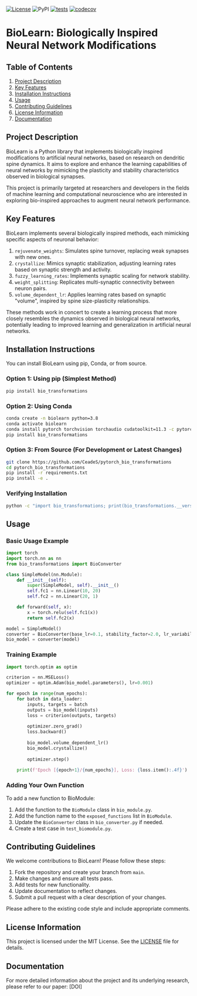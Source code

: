 [![License](https://img.shields.io/badge/license-MIT-blue)](https://opensource.org/licenses/mit)
![PyPI](https://img.shields.io/pypi/v/pytorch_bio_transformations)
[![tests](https://github.com/CeadeS/pytorch_bio_transformations/actions/workflows/test.yml/badge.svg)](https://github.com/CeadeS/pytorch_bio_transformations/actions/workflows/test.yml)
[![codecov](https://codecov.io/gh/CeadeS/pytorch_bio_transformations/branch/dev/graph/badge.svg?token=I11PUI5K0S)](https://codecov.io/gh/CeadeS/pytorch_bio_transformations)

# BioLearn: Biologically Inspired Neural Network Modifications

## Table of Contents
1. [Project Description](#project-description)
2. [Key Features](#key-features)
3. [Installation Instructions](#installation-instructions)
4. [Usage](#usage)
5. [Contributing Guidelines](#contributing-guidelines)
6. [License Information](#license-information)
7. [Documentation](#documentation)

## Project Description

BioLearn is a Python library that implements biologically inspired modifications to artificial neural networks, based on research on dendritic spine dynamics. It aims to explore and enhance the learning capabilities of neural networks by mimicking the plasticity and stability characteristics observed in biological synapses.

This project is primarily targeted at researchers and developers in the fields of machine learning and computational neuroscience who are interested in exploring bio-inspired approaches to augment neural network performance.

## Key Features

BioLearn implements several biologically inspired methods, each mimicking specific aspects of neuronal behavior:

1. `rejuvenate_weights`: Simulates spine turnover, replacing weak synapses with new ones.
2. `crystallize`: Mimics synaptic stabilization, adjusting learning rates based on synaptic strength and activity.
3. `fuzzy_learning_rates`: Implements synaptic scaling for network stability.
4. `weight_splitting`: Replicates multi-synaptic connectivity between neuron pairs.
5. `volume_dependent_lr`: Applies learning rates based on synaptic "volume", inspired by spine size-plasticity relationships.

These methods work in concert to create a learning process that more closely resembles the dynamics observed in biological neural networks, potentially leading to improved learning and generalization in artificial neural networks.

## Installation Instructions

You can install BioLearn using pip, Conda, or from source.

### Option 1: Using pip (Simplest Method)

```bash
pip install bio_transformations
```

### Option 2: Using Conda

```bash
conda create -n biolearn python=3.8
conda activate biolearn
conda install pytorch torchvision torchaudio cudatoolkit=11.3 -c pytorch
pip install bio_transformations
```

### Option 3: From Source (For Development or Latest Changes)

```bash
git clone https://github.com/CeadeS/pytorch_bio_transformations
cd pytorch_bio_transformations
pip install -r requirements.txt
pip install -e .
```

### Verifying Installation

```bash
python -c "import bio_transformations; print(bio_transformations.__version__)"
```

## Usage

### Basic Usage Example

```python
import torch
import torch.nn as nn
from bio_transformations import BioConverter

class SimpleModel(nn.Module):
    def __init__(self):
        super(SimpleModel, self).__init__()
        self.fc1 = nn.Linear(10, 20)
        self.fc2 = nn.Linear(20, 1)

    def forward(self, x):
        x = torch.relu(self.fc1(x))
        return self.fc2(x)

model = SimpleModel()
converter = BioConverter(base_lr=0.1, stability_factor=2.0, lr_variability=0.2)
bio_model = converter(model)
```

### Training Example

```python
import torch.optim as optim

criterion = nn.MSELoss()
optimizer = optim.Adam(bio_model.parameters(), lr=0.001)

for epoch in range(num_epochs):
    for batch in data_loader:
        inputs, targets = batch
        outputs = bio_model(inputs)
        loss = criterion(outputs, targets)
        
        optimizer.zero_grad()
        loss.backward()
        
        bio_model.volume_dependent_lr()
        bio_model.crystallize()
        
        optimizer.step()
        
    print(f'Epoch [{epoch+1}/{num_epochs}], Loss: {loss.item():.4f}')
```

### Adding Your Own Function

To add a new function to BioModule:

1. Add the function to the `BioModule` class in `bio_module.py`.
2. Add the function name to the `exposed_functions` list in `BioModule`.
3. Update the `BioConverter` class in `bio_converter.py` if needed.
4. Create a test case in `test_biomodule.py`.

## Contributing Guidelines

We welcome contributions to BioLearn! Please follow these steps:

1. Fork the repository and create your branch from `main`.
2. Make changes and ensure all tests pass.
3. Add tests for new functionality.
4. Update documentation to reflect changes.
5. Submit a pull request with a clear description of your changes.

Please adhere to the existing code style and include appropriate comments.

## License Information

This project is licensed under the MIT License. See the [LICENSE](LICENSE) file for details.

## Documentation

For more detailed information about the project and its underlying research, please refer to our paper: [DOI]
